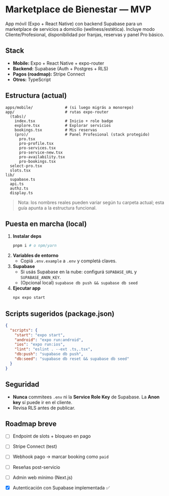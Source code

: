 # Marketplace de Bienestar — MVP

App móvil (Expo + React Native) con backend Supabase para un marketplace de servicios a domicilio (wellness/estética). Incluye modo Cliente/Profesional, disponibilidad por franjas, reservas y panel Pro básico.

## Stack
- **Mobile:** Expo + React Native + expo-router
- **Backend:** Supabase (Auth + Postgres + RLS)
- **Pagos (roadmap):** Stripe Connect
- **Otros:** TypeScript

## Estructura (actual)
```
apps/mobile/              # (si luego migrás a monorepo)
app/                      # rutas expo-router
  (tabs)/
    index.tsx             # Inicio + role badge
    explore.tsx           # Explorar servicios
    bookings.tsx          # Mis reservas
    (pro)/                # Panel Profesional (stack protegido)
      pro.tsx
      pro-profile.tsx
      pro-services.tsx
      pro-service-new.tsx
      pro-availability.tsx
      pro-bookings.tsx
  select-pro.tsx
  slots.tsx
lib/
  supabase.ts
  api.ts
  authz.ts
  display.ts
```
> Nota: los nombres reales pueden variar según tu carpeta actual; esta guía apunta a la estructura funcional.

## Puesta en marcha (local)
1. **Instalar deps**
   ```bash
   pnpm i # o npm/yarn
   ```
2. **Variables de entorno**
   - Copiá `.env.example` a `.env` y completá claves.
3. **Supabase**
   - Si usás Supabase en la nube: configurá `SUPABASE_URL` y `SUPABASE_ANON_KEY`.
   - (Opcional local) `supabase db push && supabase db seed`
4. **Ejecutar app**
   ```bash
   npx expo start
   ```

## Scripts sugeridos (package.json)
```json
{
  "scripts": {
    "start": "expo start",
    "android": "expo run:android",
    "ios": "expo run:ios",
    "lint": "eslint . --ext .ts,.tsx",
    "db:push": "supabase db push",
    "db:seed": "supabase db reset && supabase db seed"
  }
}
```

## Seguridad
- **Nunca** commitees `.env` ni la **Service Role Key** de Supabase. La **Anon key** sí puede ir en el cliente.
- Revisa RLS antes de publicar.

## Roadmap breve
- [ ] Endpoint de slots + bloqueo en pago
- [ ] Stripe Connect (test)
- [ ] Webhook pago → marcar booking como `paid`
- [ ] Reseñas post-servicio
- [ ] Admin web mínimo (Next.js)

- [x] Autenticación con Supabase implementada ✅
